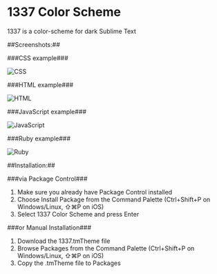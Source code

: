 1337 Color Scheme
=====================

1337 is a color-scheme for dark Sublime Text

##Screenshots:##

###CSS example###

![CSS](http://abload.de/img/1337_css26u6p.jpg)

###HTML example###

![HTML](http://abload.de/img/1337_html19u4l.jpg)

###JavaScript example###

![JavaScript](http://abload.de/img/1337_javascriptr6ukr.jpg)

###Ruby example###

![Ruby](http://abload.de/img/1337_rubyw8u3f.jpg)

##Installation:##

###via Package Control###

1. Make sure you already have Package Control installed
2. Choose Install Package from the Command Palette (Ctrl+Shift+P on Windows/Linux, ⇧⌘P on iOS)
3. Select 1337 Color Scheme and press Enter

###or Manual Installation###

1. Download the 1337.tmTheme file
2. Browse Packages from the Command Palette (Ctrl+Shift+P on Windows/Linux, ⇧⌘P on iOS)
3. Copy the .tmTheme file to Packages
